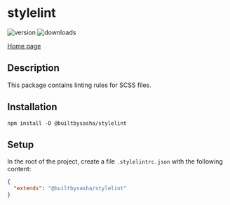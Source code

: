 # stylelint

<div>
    <img src="https://badge.fury.io/js/@builtbysasha%2Fstylelint.svg" alt="version"/>
    <img src="https://img.shields.io/npm/dm/@builtbysasha/stylelint" alt="downloads"/>
</div>

[Home page](../../README.md)

## Description

This package contains linting rules for SCSS files.

## Installation

```shell
npm install -D @builtbysasha/stylelint
```

## Setup

In the root of the project, create a file `.stylelintrc.json` with the following content:

```json
{
  "extends": "@builtbysasha/stylelint"
}
```


